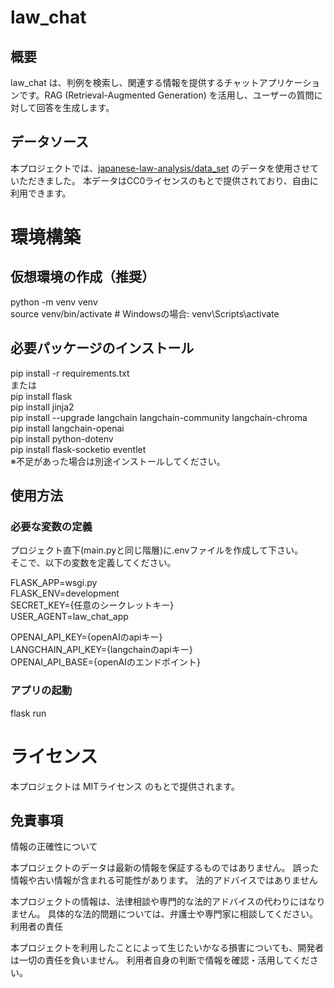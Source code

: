 # law_chat

## 概要

law_chat は、判例を検索し、関連する情報を提供するチャットアプリケーションです。RAG (Retrieval-Augmented Generation) を活用し、ユーザーの質問に対して回答を生成します。


## データソース

本プロジェクトでは、[japanese-law-analysis/data_set](https://github.com/japanese-law-analysis/data_set) のデータを使用させていただきました。
本データはCC0ライセンスのもとで提供されており、自由に利用できます。

# 環境構築

## 仮想環境の作成（推奨）
python -m venv venv<br>
source venv/bin/activate  # Windowsの場合: venv\Scripts\activate

## 必要パッケージのインストール
pip install -r requirements.txt<br>
または<br>
pip install flask <br>
pip install jinja2 <br>
pip install --upgrade langchain langchain-community langchain-chroma <br>
pip install langchain-openai <br>
pip install python-dotenv <br>
pip install flask-socketio eventlet <br>
※不足があった場合は別途インストールしてください。

## 使用方法

### 必要な変数の定義
プロジェクト直下(main.pyと同じ階層)に.envファイルを作成して下さい。<br>
そこで、以下の変数を定義してください。<br>

FLASK_APP=wsgi.py <br>
FLASK_ENV=development <br>
SECRET_KEY={任意のシークレットキー} <br>
USER_AGENT=law_chat_app <br>

OPENAI_API_KEY={openAIのapiキー} <br>
LANGCHAIN_API_KEY={langchainのapiキー} <br>
OPENAI_API_BASE={openAIのエンドポイント} <br>

### アプリの起動
flask run

# ライセンス
本プロジェクトは MITライセンス のもとで提供されます。

## 免責事項
情報の正確性について

本プロジェクトのデータは最新の情報を保証するものではありません。
誤った情報や古い情報が含まれる可能性があります。
法的アドバイスではありません

本プロジェクトの情報は、法律相談や専門的な法的アドバイスの代わりにはなりません。
具体的な法的問題については、弁護士や専門家に相談してください。
利用者の責任

本プロジェクトを利用したことによって生じたいかなる損害についても、開発者は一切の責任を負いません。
利用者自身の判断で情報を確認・活用してください。
